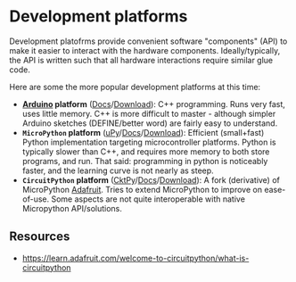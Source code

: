 [CktPy]: <https://circuitpython.org/>
[CktPy-Docs]: <https://docs.circuitpython.org>
[CktPy-Download]: <https://circuitpython.org/downloads>
[uPy]: <https://micropython.org/>
[uPy-Docs]: <https://docs.micropython.org>
[uPy-Download]: <https://micropython.org/download/>
[Arduino]: <https://www.arduino.cc/>
[Arduino-Docs]: <https://docs.arduino.cc/>
[Arduino-Download]: <https://www.arduino.cc/en/software>
[Adafruit-Learn]: <https://learn.adafruit.com/>

# Development platforms
<!----------------------------------------------------------------------------->
Development platofrms provide convenient software "components" (API) to make
it easier to interact with the hardware components. Ideally/typically, the API
is written such that all hardware interactions require similar glue code.

Here are some the more popular development platforms at this time:
- **[Arduino] platform** ([Docs][Arduino-Docs]/[Download][Arduino-Download]):
  C++ programming. Runs very fast, uses little memory. C++ is more difficult to
  master - although simpler Arduino sketches (DEFINE/better word) are fairly
  easy to understand.
- **`MicroPython` platform** ([uPy]/[Docs][uPy-Docs]/[Download][uPy-Download]):
  Efficient (small+fast) Python implementation targeting microcontroller
  platforms. Python is typically slower than C++, and requires more memory to
  both store programs, and run. That said: programming in python is noticeably
  faster, and the learning curve is not nearly as steep.
- **`CircuitPython` platform** ([CktPy]/[Docs][CktPy-Docs]/[Download][CktPy-Download]):
  A fork (derivative) of MicroPython [Adafruit][Adafruit-Learn]. Tries to
  extend MicroPython to improve on ease-of-use. Some aspects are not quite
  interoperable with native Micropython API/solutions.


## Resources
- <https://learn.adafruit.com/welcome-to-circuitpython/what-is-circuitpython>